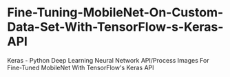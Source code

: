 # Fine-Tuning-MobileNet-On-Custom-Data-Set-With-TensorFlow-s-Keras-API
Keras - Python Deep Learning Neural Network API/Process Images For Fine-Tuned MobileNet With TensorFlow's Keras API
